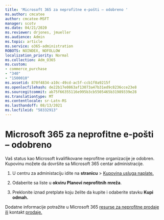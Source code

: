 ```yaml
---
title: 'Microsoft 365 za neprofitne e-pošti – odobreno '
ms.author: cmcatee
author: cmcatee-MSFT
manager: scotv
ms.date: 04/21/2020
ms.reviewer: drjones, jmueller
ms.audience: Admin
ms.topic: article
ms.service: o365-administration
ROBOTS: NOINDEX, NOFOLLOW
localization_priority: Normal
ms.collection: Adm_O365
ms.custom:
- commerce_purchase
- "340"
- "1500010"
ms.assetid: 870f4834-a10c-49cd-ac5f-ccb1f0a9215f
ms.openlocfilehash: de22b17e0863af13073a47b31ed9c8236cce23e8
ms.sourcegitcommit: ab75f66355116e995b3cb5505465b31989339e28
ms.translationtype: MT
ms.contentlocale: sr-Latn-RS
ms.lasthandoff: 08/13/2021
ms.locfileid: "58332913"
---
```

# <a name="microsoft-365-for-nonprofits---approved"></a>Microsoft 365 za neprofitne e-pošti – odobreno

Vaš status kao Microsoft kvalifikovane neprofitne organizacije je odobren. Kupovinu možete da dovršite sa Microsoft 365 centar administracije.

1. U centru za administaciju idite na **stranicu** \> [Kupovina usluga naplate.](https://go.microsoft.com/fwlink/p/?linkid=868433)

2. Odaberite sa liste u **okviru Planovi neprofitnih mreža**.

3. Preklonite iznad pretplate koju želite da kupite i odaberite stavku **Kupi odmah.**

Dodatne informacije potražite u Microsoft 365 [resurse za neprofitne prodaje ili](https://www.microsoft.com/nonprofits/microsoft-365) kontakt [prodaje.](https://www.microsoft.com/nonprofits/contact-us)
